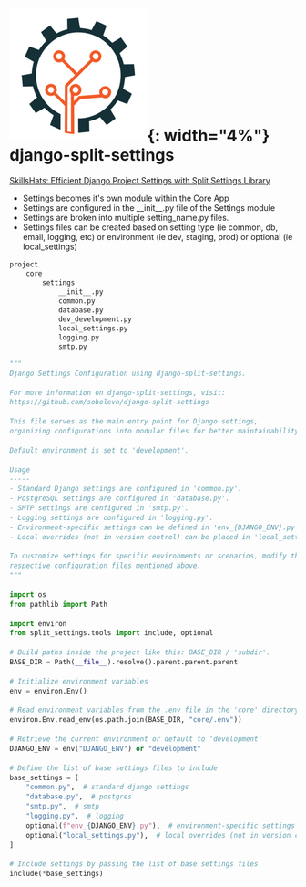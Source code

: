 # ![django-split-settings](../assets/icons/django-split-settings-icon.png){: width="4%"} django-split-settings

<a href="https://skillshats.com/blogs/efficient-django-project-settings-with-split-settings-library/" target="_blank">SkillsHats:
Efficient Django Project Settings with Split Settings Library</a>

- Settings becomes it's own module within the Core App
- Settings are configured in the \_\_init\_\_.py file of the Settings module
- Settings are broken into multiple setting_name.py files.
- Settings files can be created based on setting type (ie common, db, email, logging, etc) or environment (ie dev, staging, prod) or optional (ie local_settings)


``` title="Directory Structure (as of 1/25/2024)"
project  
    core  
        settings
            __init__.py
            common.py
            database.py
            dev_development.py
            local_settings.py
            logging.py
            smtp.py
```

``` py title="__init__.py (as of 1/25/2024)"
"""
Django Settings Configuration using django-split-settings.

For more information on django-split-settings, visit:
https://github.com/sobolevn/django-split-settings

This file serves as the main entry point for Django settings,
organizing configurations into modular files for better maintainability.

Default environment is set to 'development'.

Usage
-----
- Standard Django settings are configured in 'common.py'.
- PostgreSQL settings are configured in 'database.py'.
- SMTP settings are configured in 'smtp.py'.
- Logging settings are configured in 'logging.py'.
- Environment-specific settings can be defined in 'env_{DJANGO_ENV}.py'.
- Local overrides (not in version control) can be placed in 'local_settings.py'.

To customize settings for specific environments or scenarios, modify the
respective configuration files mentioned above.
"""

import os
from pathlib import Path

import environ
from split_settings.tools import include, optional

# Build paths inside the project like this: BASE_DIR / 'subdir'.
BASE_DIR = Path(__file__).resolve().parent.parent.parent

# Initialize environment variables
env = environ.Env()

# Read environment variables from the .env file in the 'core' directory
environ.Env.read_env(os.path.join(BASE_DIR, "core/.env"))

# Retrieve the current environment or default to 'development'
DJANGO_ENV = env("DJANGO_ENV") or "development"

# Define the list of base settings files to include
base_settings = [
    "common.py",  # standard django settings
    "database.py",  # postgres
    "smtp.py",  # smtp
    "logging.py",  # logging
    optional(f"env_{DJANGO_ENV}.py"),  # environment-specific settings
    optional("local_settings.py"),  # local overrides (not in version control)
]

# Include settings by passing the list of base settings files
include(*base_settings)

```



